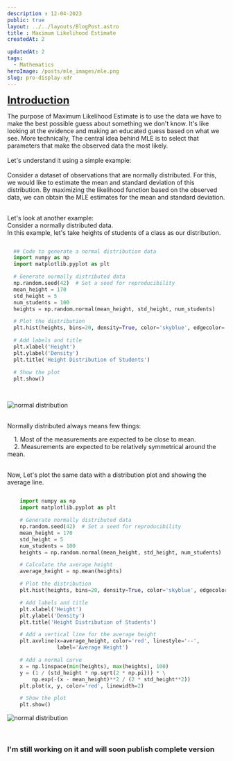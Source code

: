 ```yaml
---
description : 12-04-2023
public: true
layout: ../../layouts/BlogPost.astro
title : Maximum Likelihood Estimate
createdAt: 2

updatedAt: 2
tags:
  - Mathematics
heroImage: /posts/mle_images/mle.png
slug: pro-display-xdr
---
```


**<span style="text-decoration:underline; font-size: 24px">Introduction</span>**

The purpose of Maximum Likelihood Estimate is to use the data we have to make the best possible guess about something we don't know. It's like looking at the evidence and making an educated guess based on what we see. More technically, The central idea behind MLE is to select that parameters that make the observed data the most
likely.
<br><br>
Let's understand it using a simple example:<br><br>
Consider a dataset of observations that are normally distributed. For this, we would like to estimate the mean and standard deviation of this distribution. By maximizing the likelihood function based on the observed data, we can obtain the MLE estimates for the mean and standard deviation.<br><br>

Let's look at another example:<br>
Consider a normally distributed data.<br>
In this example, let's take heights of students of a class as our distribution.<br>

``` python

  ## Code to generate a normal distribution data
  import numpy as np
  import matplotlib.pyplot as plt

  # Generate normally distributed data
  np.random.seed(42)  # Set a seed for reproducibility
  mean_height = 170
  std_height = 5
  num_students = 100
  heights = np.random.normal(mean_height, std_height, num_students)

  # Plot the distribution
  plt.hist(heights, bins=20, density=True, color='skyblue', edgecolor='black')

  # Add labels and title
  plt.xlabel('Height')
  plt.ylabel('Density')
  plt.title('Height Distribution of Students')

  # Show the plot
  plt.show()


  ```
<br>

![normal distribution](../../../posts/mle_images/normal-distribution.png)

<br>
Normally distributed always means few things:

  <span>  &nbsp;&nbsp;&nbsp;&nbsp;1. Most of the measurements are expected to be close to mean.</span><br>
  <span>  &nbsp;&nbsp;&nbsp;&nbsp;2. Measurements are expected to be relatively symmetrical around the mean.</span><br><br>

  Now, Let's plot the same data with a distribution plot and showing the average line.

``` python

    import numpy as np
    import matplotlib.pyplot as plt

    # Generate normally distributed data
    np.random.seed(42)  # Set a seed for reproducibility
    mean_height = 170
    std_height = 5
    num_students = 100
    heights = np.random.normal(mean_height, std_height, num_students)

    # Calculate the average height
    average_height = np.mean(heights)

    # Plot the distribution
    plt.hist(heights, bins=20, density=True, color='skyblue', edgecolor='black')

    # Add labels and title
    plt.xlabel('Height')
    plt.ylabel('Density')
    plt.title('Height Distribution of Students')

    # Add a vertical line for the average height
    plt.axvline(x=average_height, color='red', linestyle='--',
                label='Average Height')

    # Add a normal curve
    x = np.linspace(min(heights), max(heights), 100)
    y = (1 / (std_height * np.sqrt(2 * np.pi))) * \
        np.exp(-(x - mean_height)**2 / (2 * std_height**2))
    plt.plot(x, y, color='red', linewidth=2)

    # Show the plot
    plt.show()


```
![normal distribution](../../../posts/mle_images/3.png)<br>

<br>

### I'm still working on it and will soon publish complete version


